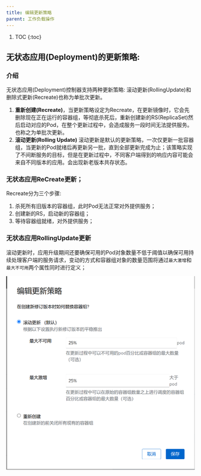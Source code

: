 ```yaml
---
title: 编辑更新策略
parent: 工作负载操作
---
```


1. TOC
{:toc}

## 无状态应用(Deployment)的更新策略:

### 介绍
无状态应用(Deployment)控制器支持两种更新策略: 滚动更新(RollingUpdate)和删除式更新(Recreate)也称为单批次更新。
1. **重新创建(Recreate)**，当更新策略设定为Recreate，在更新镜像时，它会先删除现在正在运行的容器组，等彻底杀死后，重新创建新的RS(ReplicaSet)然后启动对应的Pod，在整个更新过程中，会造成服务一段时间无法提供服务。也称之为单批次更新。
2. **滚动更新(Rolling Update)** 滚动更新是默认的更新策略，一次仅更新一批容器组，当更新的Pod就绪后再更新另一批，直到全部更新完成为止；该策略实现了不间断服务的目标，但是在更新过程中，不同客户端得到的响应内容可能会来自不同版本的应用。会出现新老版本共存状态。

### 无状态应用ReCreate更新；
Recreate分为三个步骤:
1. 杀死所有旧版本的容器组，此时Pod无法正常对外提供服务；
2. 创建新的RS，启动新的容器组；
3. 等待容器组就绪，对外提供服务；

### 无状态应用RollingUpdate更新
滚动更新时，应用升级期间还要确保可用的Pod对象数量不低于阈值以确保可用持续处理客户端的服务请求，变动的方式和容器组对象的数量范围将通过`最大激增`和`最大不可用`两个属性同时进行定义；

![](imgs/edit-update-strategy.png)